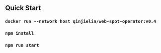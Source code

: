 ## Quick Start

### `docker run --network host qinjielin/web-spot-operator:v0.4` 
### `npm install`
### `npm run start`